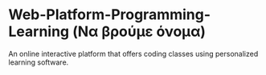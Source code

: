 # Web-Platform-Programming-Learning (Να βρούμε όνομα)

An online interactive platform that offers coding classes using personalized learning software. 
